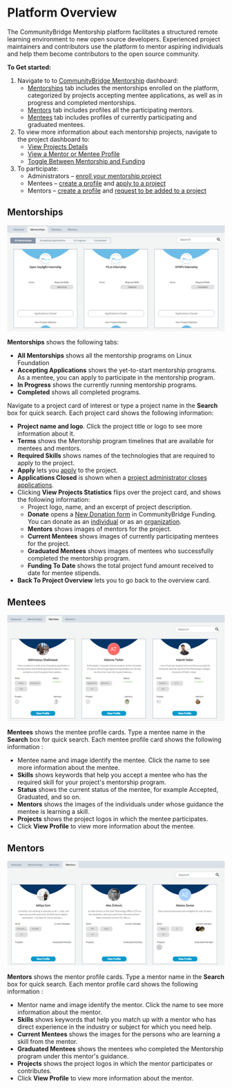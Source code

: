 # Platform Overview

The CommunityBridge Mentorship platform facilitates a structured remote learning environment to new open source developers. Experienced project maintainers and contributors use the platform to mentor aspiring individuals and help them become contributors to the open source community.

**To Get started:**

1. Navigate to to [CommunityBridge Mentorship](https://people.communitybridge.org/) dashboard:
   * [Mentorships](./#DashboardOverview-Projects) tab includes the mentorships enrolled on the platform, categorized by projects accepting mentee applications, as well as in progress and completed mentorships.
   * [Mentors](./#DashboardOverview-Mentors) tab includes profiles all the participating mentors.
   * [Mentees](../mentees/) tab includes profiles of currently participating and graduated mentees.
2. To view more information about each mentorship projects, navigate to the project dashboard to: 
   * [View Projects Details](view-projects-details.md)
   * [View a Mentor or Mentee Profile](view-a-mentor-or-mentee-profile.md)
   * [Toggle Between Mentorship and Funding](../../crowd-funding/dashboard/toggle-between-funding-and-mentorship-for-a-project.md)
3. To participate:
   * Administrators – [enroll your mentorship project](https://app.gitbook.com/@lfdocs/s/docs/communitybridge/mentorship/administrators/enroll-your-project)
   * Mentees – [create a profile](../mentees/become-a-mentee/create-a-mentee-profile.md) and [apply to a project](../mentees/become-a-mentee/apply-to-a-project.md)
   * Mentors – [create a profile](../mentors/become-a-mentor/create-a-mentor-profile.md) and [request to be added to a project](../mentors/become-a-mentor/apply-to-or-remove-your-application-from-a-project.md#apply-to-a-project)

## Mentorships <a id="DashboardOverview-Projects"></a>

![Mentorships Project Cards](../../../.gitbook/assets/mentorships-project-cards.png)

**Mentorships** shows the following tabs:

* **All Mentorships** shows all the mentorship programs on Linux Foundation
* **Accepting Applications** shows the yet-to-start mentorship programs. As a mentee, you can apply to participate in the mentorship program.
* **In Progress** shows the currently running mentorship programs.
* **Completed** shows all completed programs.

Navigate to a project card of interest or type a project name in the **Search** box for quick search. Each project card shows the following information:

* **Project name and logo**. Click the project title or logo to see more information about it.
* **Terms** shows the Mentorship program timelines that are available for mentees and mentors.
* **Required Skills** shows names of the technologies that are required to apply to the project.
* **Apply** lets you [apply](../mentees/become-a-mentee/apply-to-a-project.md) to the project.
* **Applications Closed** is shown when a [project administrator closes applications](../administrators/open-or-close-mentorship-applications.md).
* Clicking **View Projects Statistics** flips over the project card, and shows the following information:
  * Project logo, name, and an excerpt of project description.
  * **Donate** opens a [New Donation form](../../crowd-funding/donate-sponsor/donate-as-an-individual.md#result-new-donation-form-appears) in CommunityBridge Funding. You can donate as an [individual](../../crowd-funding/donate-sponsor/donate-as-an-individual.md) or as an [organization](../../crowd-funding/donate-sponsor/donate-as-a-sponsor/).
  * **Mentors** shows images of mentors for the project.
  * **Current Mentees** shows images of currently participating mentees for the project.
  * **Graduated Mentees** shows images of mentees who successfully completed the mentorship program.
  * **Funding To Date** shows the total project fund amount received to date for mentee stipends.
* **Back To Project Overview** lets you to go back to the overview card.

## Mentees <a id="DashboardOverview-Mentors"></a>

![Mentees](../../../.gitbook/assets/mentees-cards.png)

**Mentees** shows the mentee profile cards. Type a mentee name in the **Search** box for quick search. Each mentee profile card shows the following information :

* Mentee name and image identify the mentee. Click the name to see more information about the mentee.
* **Skills** shows keywords that help you accept a mentee who has the required skill for your project's mentorship program.
* **Status** shows the current status of the mentee, for example Accepted, Graduated, and so on.
* **Mentors** shows the images of the individuals under whose guidance the mentee is learning a skill.
* **Projects** shows the project logos in which the mentee participates.
* Click **View Profile** to view more information about the mentee.

## Mentors <a id="DashboardOverview-Mentors"></a>

![Mentors](../../../.gitbook/assets/mentors-cards.png)

**Mentors** shows the mentor profile cards. Type a mentor name in the **Search** box for quick search. Each mentor profile card shows the following information :

* Mentor name and image identify the mentor. Click the name to see more information about the mentor.
* **Skills** shows keywords that help you match up with a mentor who has direct experience in the industry or subject for which you need help.
* **Current Mentees** shows the images for the persons who are learning a skill from the mentor.
* **Graduated Mentees** shows the mentees who completed the Mentorship program under this mentor's guidance.
* **Projects** shows the project logos in which the mentor participates or contributes.
* Click **View Profile** to view more information about the mentor.

